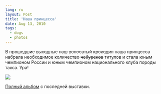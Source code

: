 ```yaml
---
lang: ru
layout: Post
title: 'Наша принцесса'
date: Aug 13, 2010
tags:
  - dogs
  - photos
---
```


В прошедшие выходные ~~наш волосатый крокодил~~ наша принцесса набрала необходимое количество ~~чебуреков~~ титулов и стала юным чемпионом России и юным чемпионом национального клуба породы такса. Ура!

![](photo://2010-08-08_5D_9237_Artem_Sapegin)

[Полный альбом](http://foto.mail.ru/mail/artem-sapegin/202 "Выставка в Сокольниках, 8 августа 2010 г.") с последней выставки.
